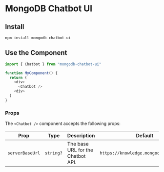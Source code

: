 # MongoDB Chatbot UI

## Install

```
npm install mongodb-chatbot-ui
```

## Use the Component

```ts
import { Chatbot } from "mongodb-chatbot-ui"

function MyComponent() {
  return (
    <div>
      <Chatbot />
    <div>
  )
}
```

### Props

The `<Chatbot />` component accepts the following props:

| Prop            | Type      | Description                       | Default                                |
|-----------------|-----------|-----------------------------------|----------------------------------------|
| `serverBaseUrl` | `string?` | The base URL for the Chatbot API. | `https://knowledge.mongodb.com/api/v1` |
